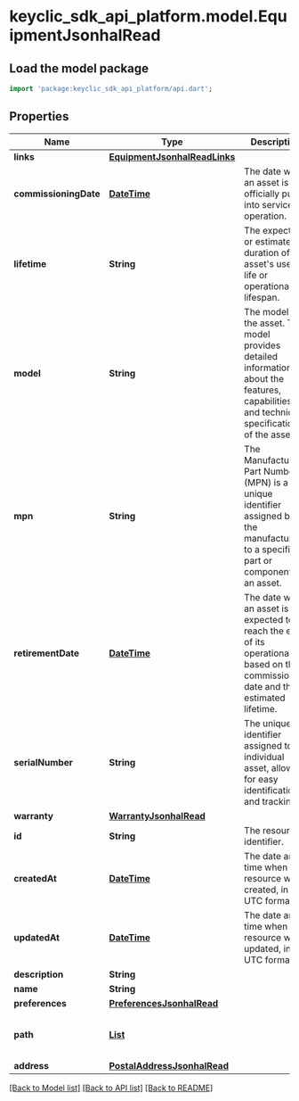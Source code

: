 # keyclic_sdk_api_platform.model.EquipmentJsonhalRead

## Load the model package
```dart
import 'package:keyclic_sdk_api_platform/api.dart';
```

## Properties
Name | Type | Description | Notes
------------ | ------------- | ------------- | -------------
**links** | [**EquipmentJsonhalReadLinks**](EquipmentJsonhalReadLinks.md) |  | [optional] 
**commissioningDate** | [**DateTime**](DateTime.md) | The date when an asset is officially put into service or operation. | [optional] 
**lifetime** | **String** | The expected or estimated duration of an asset's useful life or operational lifespan. | [optional] 
**model** | **String** | The model of the asset. The model provides detailed information about the features, capabilities, and technical specifications of the asset. | [optional] 
**mpn** | **String** | The Manufacturer Part Number (MPN) is a unique identifier assigned by the manufacturer to a specific part or component of an asset. | [optional] 
**retirementDate** | [**DateTime**](DateTime.md) | The date when an asset is expected to reach the end of its operational life based on the commissioning date and the estimated lifetime. | [optional] [readonly] 
**serialNumber** | **String** | The unique identifier assigned to an individual asset, allowing for easy identification and tracking. | [optional] 
**warranty** | [**WarrantyJsonhalRead**](WarrantyJsonhalRead.md) |  | [optional] 
**id** | **String** | The resource identifier. | [optional] [readonly] 
**createdAt** | [**DateTime**](DateTime.md) | The date and time when the resource was created, in UTC format. | [optional] [readonly] 
**updatedAt** | [**DateTime**](DateTime.md) | The date and time when the resource was updated, in UTC format. | [optional] [readonly] 
**description** | **String** |  | [optional] 
**name** | **String** |  | 
**preferences** | [**PreferencesJsonhalRead**](PreferencesJsonhalRead.md) |  | [optional] 
**path** | [**List<NodeJsonhalRead>**](NodeJsonhalRead.md) |  | [optional] [readonly] [default to const []]
**address** | [**PostalAddressJsonhalRead**](PostalAddressJsonhalRead.md) |  | [optional] 

[[Back to Model list]](../README.md#documentation-for-models) [[Back to API list]](../README.md#documentation-for-api-endpoints) [[Back to README]](../README.md)


